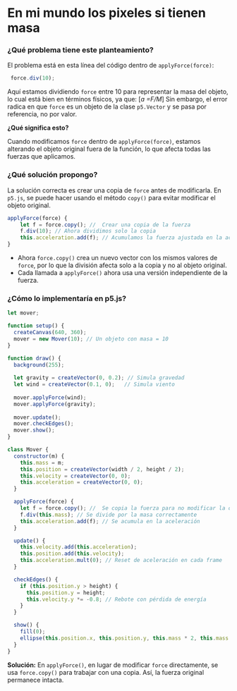 # En mi mundo los pixeles si tienen masa
### ¿Qué problema tiene este planteamiento?

El problema está en esta línea del código dentro de `applyForce(force)`:

```js
 force.div(10);
```

Aquí estamos dividiendo `force` entre 10 para representar la masa del objeto, lo cual está bien en términos físicos, ya que: [*a =F/M*] Sin embargo, el error radica en que `force` es un objeto de la clase `p5.Vector` y se pasa por referencia, no por valor.


**¿Qué significa esto?**  


Cuando modificamos `force` dentro de `applyForce(force)`, estamos alterando el objeto original fuera de la función, lo que afecta todas las fuerzas que aplicamos.


### **¿Qué solución propongo?**

La solución correcta es crear una copia de `force` antes de modificarla. En `p5.js`, se puede hacer usando el método `copy()` para evitar modificar el objeto original.


```js
applyForce(force) {
    let f = force.copy(); //  Crear una copia de la fuerza
    f.div(10); // Ahora dividimos solo la copia
    this.acceleration.add(f); // Acumulamos la fuerza ajustada en la aceleración
}

```
-   Ahora `force.copy()` crea un nuevo vector con los mismos valores de `force`, por lo que la división afecta solo a la copia y no al objeto original.
-   Cada llamada a `applyForce()` ahora usa una versión independiente de la fuerza.


### ¿Cómo lo implementaría en p5.js?

```js
let mover;

function setup() {
  createCanvas(640, 360);
  mover = new Mover(10); // Un objeto con masa = 10
}

function draw() {
  background(255);
  
  let gravity = createVector(0, 0.2); // Simula gravedad
  let wind = createVector(0.1, 0);   // Simula viento
  
  mover.applyForce(wind);
  mover.applyForce(gravity);
  
  mover.update();
  mover.checkEdges();
  mover.show();
}

class Mover {
  constructor(m) {
    this.mass = m;
    this.position = createVector(width / 2, height / 2);
    this.velocity = createVector(0, 0);
    this.acceleration = createVector(0, 0);
  }

  applyForce(force) {
    let f = force.copy(); //  Se copia la fuerza para no modificar la original
    f.div(this.mass); // Se divide por la masa correctamente
    this.acceleration.add(f); // Se acumula en la aceleración
  }

  update() {
    this.velocity.add(this.acceleration);
    this.position.add(this.velocity);
    this.acceleration.mult(0); // Reset de aceleración en cada frame
  }

  checkEdges() {
    if (this.position.y > height) {
      this.position.y = height;
      this.velocity.y *= -0.8; // Rebote con pérdida de energía
    }
  }

  show() {
    fill(0);
    ellipse(this.position.x, this.position.y, this.mass * 2, this.mass * 2);
  }
}

```
**Solución:** En `applyForce()`, en lugar de modificar `force` directamente, se usa `force.copy()` para trabajar con una copia. Así, la fuerza original permanece intacta.
